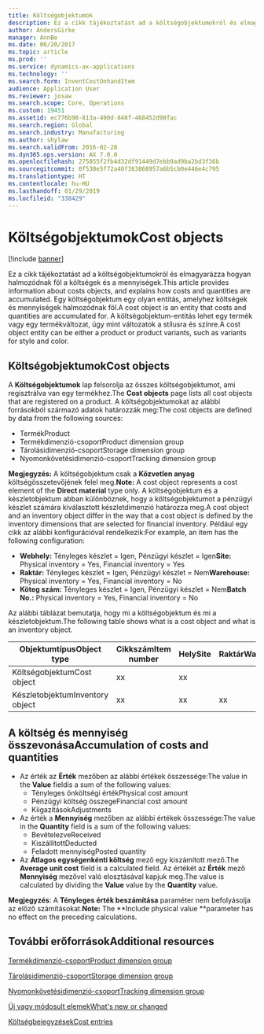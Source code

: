 ```yaml
---
title: Költségobjektumok
description: Ez a cikk tájékoztatást ad a költségobjektumokról és elmagyarázza hogyan halmozódnak föl a költségek és a mennyiségek. Egy költségobjektum egy olyan entitás, amelyhez költségek és mennyiségek halmozódnak föl. A költségobjektum-entitás lehet egy termék vagy egy termékváltozat, úgy mint változatok a stílusra és színre.
author: AndersGirke
manager: AnnBe
ms.date: 06/20/2017
ms.topic: article
ms.prod: ''
ms.service: dynamics-ax-applications
ms.technology: ''
ms.search.form: InventCostOnhandItem
audience: Application User
ms.reviewer: josaw
ms.search.scope: Core, Operations
ms.custom: 19451
ms.assetid: ec776b98-813a-490d-848f-468452d98fac
ms.search.region: Global
ms.search.industry: Manufacturing
ms.author: shylaw
ms.search.validFrom: 2016-02-28
ms.dyn365.ops.version: AX 7.0.0
ms.openlocfilehash: 275855f2fb4d32df91449d7ebb9ad9ba2bd3f36b
ms.sourcegitcommit: 0f530e5f72a40f383868957a6b5cb0e446e4c795
ms.translationtype: HT
ms.contentlocale: hu-HU
ms.lasthandoff: 01/29/2019
ms.locfileid: "338429"
---
```

# <a name="cost-objects"></a><span data-ttu-id="c1495-105">Költségobjektumok</span><span class="sxs-lookup"><span data-stu-id="c1495-105">Cost objects</span></span>

[!include [banner](../includes/banner.md)]

<span data-ttu-id="c1495-106">Ez a cikk tájékoztatást ad a költségobjektumokról és elmagyarázza hogyan halmozódnak föl a költségek és a mennyiségek.</span><span class="sxs-lookup"><span data-stu-id="c1495-106">This article provides information about costs objects, and explains how costs and quantities are accumulated.</span></span> <span data-ttu-id="c1495-107">Egy költségobjektum egy olyan entitás, amelyhez költségek és mennyiségek halmozódnak föl.</span><span class="sxs-lookup"><span data-stu-id="c1495-107">A cost object is an entity that costs and quantities are accumulated for.</span></span> <span data-ttu-id="c1495-108">A költségobjektum-entitás lehet egy termék vagy egy termékváltozat, úgy mint változatok a stílusra és színre.</span><span class="sxs-lookup"><span data-stu-id="c1495-108">A cost object entity can be either a product or product variants, such as variants for style and color.</span></span>  

## <a name="cost-objects"></a><span data-ttu-id="c1495-109">Költségobjektumok</span><span class="sxs-lookup"><span data-stu-id="c1495-109">Cost objects</span></span>

<span data-ttu-id="c1495-110">A **Költségobjektumok** lap felsorolja az összes költségobjektumot, ami regisztrálva van egy termékhez.</span><span class="sxs-lookup"><span data-stu-id="c1495-110">The **Cost objects** page lists all cost objects that are registered on a product.</span></span> <span data-ttu-id="c1495-111">A költségobjektumokat az alábbi forrásokból származó adatok határozzák meg:</span><span class="sxs-lookup"><span data-stu-id="c1495-111">The cost objects are defined by data from the following sources:</span></span>

-   <span data-ttu-id="c1495-112">Termék</span><span class="sxs-lookup"><span data-stu-id="c1495-112">Product</span></span>
-   <span data-ttu-id="c1495-113">Termékdimenzió-csoport</span><span class="sxs-lookup"><span data-stu-id="c1495-113">Product dimension group</span></span>
-   <span data-ttu-id="c1495-114">Tárolásidimenzió-csoport</span><span class="sxs-lookup"><span data-stu-id="c1495-114">Storage dimension group</span></span>
-   <span data-ttu-id="c1495-115">Nyomonkövetésidimenzió-csoport</span><span class="sxs-lookup"><span data-stu-id="c1495-115">Tracking dimension group</span></span>

<span data-ttu-id="c1495-116">**Megjegyzés:** A költségobjektum csak a **Közvetlen anyag** költségösszetevőjének felel meg.</span><span class="sxs-lookup"><span data-stu-id="c1495-116">**Note:** A cost object represents a cost element of the **Direct material** type only.</span></span> <span data-ttu-id="c1495-117">A költségobjektum és a készletobjektum abban különböznek, hogy a költségobjektumot a pénzügyi készlet számára kiválasztott készletdimenzió határozza meg.</span><span class="sxs-lookup"><span data-stu-id="c1495-117">A cost object and an inventory object differ in the way that a cost object is defined by the inventory dimensions that are selected for financial inventory.</span></span> <span data-ttu-id="c1495-118">Például egy cikk az alábbi konfigurációval rendelkezik:</span><span class="sxs-lookup"><span data-stu-id="c1495-118">For example, an item has the following configuration:</span></span>

-   <span data-ttu-id="c1495-119">**Webhely:** Tényleges készlet = Igen, Pénzügyi készlet = Igen</span><span class="sxs-lookup"><span data-stu-id="c1495-119">**Site:** Physical inventory = Yes, Financial inventory = Yes</span></span>
-   <span data-ttu-id="c1495-120">**Raktár:** Tényleges készlet = Igen, Pénzügyi készlet = Nem</span><span class="sxs-lookup"><span data-stu-id="c1495-120">**Warehouse:** Physical inventory = Yes, Financial inventory = No</span></span>
-   <span data-ttu-id="c1495-121">**Köteg szám:** Tényleges készlet = Igen, Pénzügyi készlet = Nem</span><span class="sxs-lookup"><span data-stu-id="c1495-121">**Batch No.:** Physical inventory = Yes, Financial inventory = No</span></span>

<span data-ttu-id="c1495-122">Az alábbi táblázat bemutatja, hogy mi a költségobjektum és mi a készletobjektum.</span><span class="sxs-lookup"><span data-stu-id="c1495-122">The following table shows what is a cost object and what is an inventory object.</span></span>

| <span data-ttu-id="c1495-123">Objektumtípus</span><span class="sxs-lookup"><span data-stu-id="c1495-123">Object type</span></span>      | <span data-ttu-id="c1495-124">Cikkszám</span><span class="sxs-lookup"><span data-stu-id="c1495-124">Item number</span></span> | <span data-ttu-id="c1495-125">Hely</span><span class="sxs-lookup"><span data-stu-id="c1495-125">Site</span></span> | <span data-ttu-id="c1495-126">Raktár</span><span class="sxs-lookup"><span data-stu-id="c1495-126">Warehouse</span></span> | <span data-ttu-id="c1495-127">Kötegsz.</span><span class="sxs-lookup"><span data-stu-id="c1495-127">Batch No.</span></span> |
|------------------|-------------|------|-----------|-----------|
| <span data-ttu-id="c1495-128">Költségobjektum</span><span class="sxs-lookup"><span data-stu-id="c1495-128">Cost object</span></span>      | <span data-ttu-id="c1495-129">x</span><span class="sxs-lookup"><span data-stu-id="c1495-129">x</span></span>           | <span data-ttu-id="c1495-130">x</span><span class="sxs-lookup"><span data-stu-id="c1495-130">x</span></span>    |           |           |
| <span data-ttu-id="c1495-131">Készletobjektum</span><span class="sxs-lookup"><span data-stu-id="c1495-131">Inventory object</span></span> | <span data-ttu-id="c1495-132">x</span><span class="sxs-lookup"><span data-stu-id="c1495-132">x</span></span>           | <span data-ttu-id="c1495-133">x</span><span class="sxs-lookup"><span data-stu-id="c1495-133">x</span></span>    |  <span data-ttu-id="c1495-134">x</span><span class="sxs-lookup"><span data-stu-id="c1495-134">x</span></span>        | <span data-ttu-id="c1495-135">x</span><span class="sxs-lookup"><span data-stu-id="c1495-135">x</span></span>         |

## <a name="accumulation-of-costs-and-quantities"></a><span data-ttu-id="c1495-136">A költség és mennyiség összevonása</span><span class="sxs-lookup"><span data-stu-id="c1495-136">Accumulation of costs and quantities</span></span>
-   <span data-ttu-id="c1495-137">Az érték az **Érték** mezőben az alábbi értékek összessége:</span><span class="sxs-lookup"><span data-stu-id="c1495-137">The value in the **Value** fieldis a sum of the following values:</span></span>
    -   <span data-ttu-id="c1495-138">Tényleges önköltségi érték</span><span class="sxs-lookup"><span data-stu-id="c1495-138">Physical cost amount</span></span>
    -   <span data-ttu-id="c1495-139">Pénzügyi költség összege</span><span class="sxs-lookup"><span data-stu-id="c1495-139">Financial cost amount</span></span>
    -   <span data-ttu-id="c1495-140">Kiigazítások</span><span class="sxs-lookup"><span data-stu-id="c1495-140">Adjustments</span></span>
-   <span data-ttu-id="c1495-141">Az érték a **Mennyiség** mezőben az alábbi értékek összessége:</span><span class="sxs-lookup"><span data-stu-id="c1495-141">The value in the **Quantity** field is a sum of the following values:</span></span>
    -   <span data-ttu-id="c1495-142">Bevételezve</span><span class="sxs-lookup"><span data-stu-id="c1495-142">Received</span></span>
    -   <span data-ttu-id="c1495-143">Kiszállított</span><span class="sxs-lookup"><span data-stu-id="c1495-143">Deducted</span></span>
    -   <span data-ttu-id="c1495-144">Feladott mennyiség</span><span class="sxs-lookup"><span data-stu-id="c1495-144">Posted quantity</span></span>
-   <span data-ttu-id="c1495-145">Az **Átlagos egységenkénti költség** mező egy kiszámított mező.</span><span class="sxs-lookup"><span data-stu-id="c1495-145">The **Average unit cost** field is a calculated field.</span></span> <span data-ttu-id="c1495-146">Az értékét az **Érték** mező **Mennyiség** mezővel való elosztásával kapjuk meg.</span><span class="sxs-lookup"><span data-stu-id="c1495-146">The value is calculated by dividing the **Value** value by the **Quantity** value.</span></span>

<span data-ttu-id="c1495-147">**Megjegyzés**: A **Tényleges érték beszámítása** paraméter nem befolyásolja az előző számításokat.</span><span class="sxs-lookup"><span data-stu-id="c1495-147">**Note:** The \*\*Include physical value \*\*parameter has no effect on the preceding calculations.</span></span>

<a name="additional-resources"></a><span data-ttu-id="c1495-148">További erőforrások</span><span class="sxs-lookup"><span data-stu-id="c1495-148">Additional resources</span></span>
--------

[<span data-ttu-id="c1495-149">Termékdimenzió-csoport</span><span class="sxs-lookup"><span data-stu-id="c1495-149">Product dimension group</span></span>](https://technet.microsoft.com/en-us/library/aa499382.aspx)

[<span data-ttu-id="c1495-150">Tárolásidimenzió-csoport</span><span class="sxs-lookup"><span data-stu-id="c1495-150">Storage dimension group</span></span>](https://technet.microsoft.com/en-us/library/hh209317.aspx)

[<span data-ttu-id="c1495-151">Nyomonkövetésidimenzió-csoport</span><span class="sxs-lookup"><span data-stu-id="c1495-151">Tracking dimension group</span></span>](https://technet.microsoft.com/en-us/library/hh209465.aspx)

[<span data-ttu-id="c1495-152">Új vagy módosult elemek</span><span class="sxs-lookup"><span data-stu-id="c1495-152">What's new or changed</span></span>](../../fin-and-ops/get-started/whats-new-changed.md)

[<span data-ttu-id="c1495-153">Költségbejegyzések</span><span class="sxs-lookup"><span data-stu-id="c1495-153">Cost entries</span></span>](cost-entries.md)



